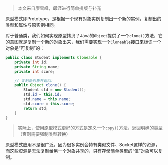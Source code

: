 > 本文来自廖雪峰，郎涯进行简单排版与补充



原型模式即Prototype，是根据一个现有对象实例复制出一个新的实例，复制出的类型和属性与原实例相同。

对于普通类，我们如何实现原型拷贝？Java的`Object`提供了一个`clone()`方法，它的意图就是复制一个新的对象出来，我们需要实现一个`Cloneable`接口来标识一个对象是“可复制”的：

```java
public class Student implements Cloneable {
    private int id;
    private String name;
    private int score;

    // 复制新对象并返回:
    public Object clone() {
        Student std = new Student();
        std.id = this.id;
        std.name = this.name;
        std.score = this.score;
        return std;
    }
}
```

> 实际上，使用原型模式更好的方式是定义一个`copy()`方法，返回明确的类型（否则需要强制类型转换）

原型模式应用不是很广泛，因为很多实例会持有类似文件、Socket这样的资源，而这些资源是无法复制给另一个对象共享的，只有存储简单类型的“值”对象可以复制。